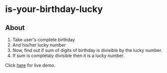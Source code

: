 # is-your-birthday-lucky
 
## About
1. Take user's complete birthday
2. And his/her lucky number
3. Now, find out if sum of digits of birthday is divisible by the lucky number.
4. If sum is completaly divisible then it is a lucky number.

Click [here](https://is-your-birthday-lucky-neog.netlify.app/) for live demo.
